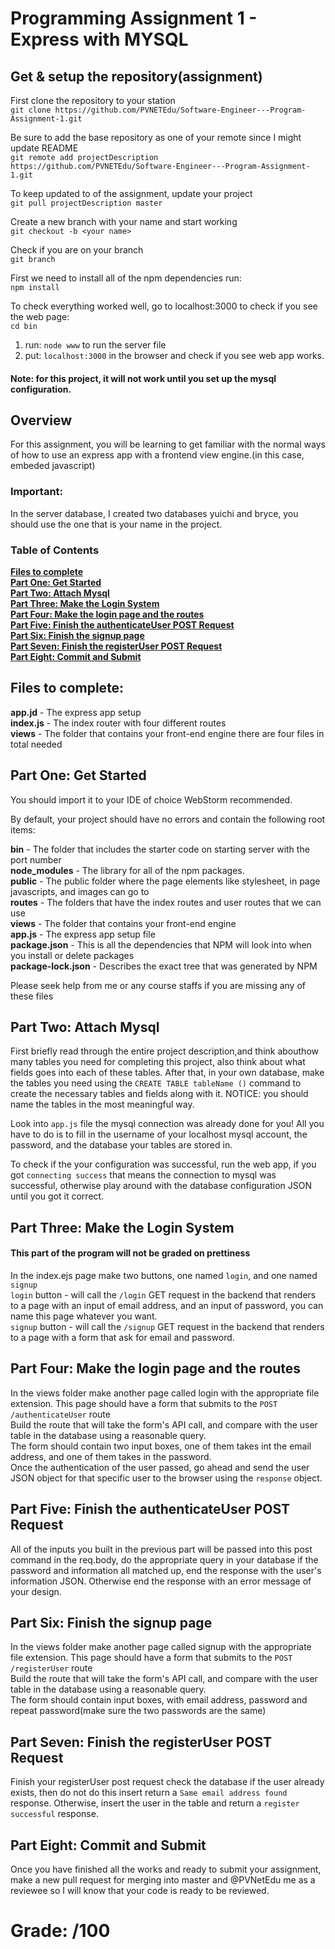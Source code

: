 # Programming Assignment 1 - Express with MYSQL

## Get & setup the repository(assignment)

First clone the repository to your station <br>
`git clone https://github.com/PVNETEdu/Software-Engineer---Program-Assignment-1.git`

Be sure to add the base repository as one of your remote since I might update README <br>
`git remote add projectDescription https://github.com/PVNETEdu/Software-Engineer---Program-Assignment-1.git`

To keep updated to of the assignment, update your project <br>
`git pull projectDescription master`

Create a new branch with your name and start working <br>
`git checkout -b <your name>`

Check if you are on your branch <br>
`git branch`

First we need to install all of the npm dependencies run: <br>
`npm install`

To check everything worked well, go to localhost:3000 to check if you see the web page: <br>
`cd bin`
1. run: `node www` to run the server file
2. put: `localhost:3000` in the browser and check if you see web app works.

#### Note: for this project, it will not work until you set up the mysql configuration.

## Overview
For this assignment, you will be learning to get familiar with the normal ways of how to use an express app with a frontend view engine.(in this case, embeded javascript)

### Important: 
In the server database, I created two databases yuichi and bryce, you should use the one
that is your name in the project.
### Table of Contents
**[Files to complete](#files-to-complete)**<br>
**[Part One: Get Started](#part-one-get-started)**<br>
**[Part Two: Attach Mysql](#part-two-attach-mysql)**<br>
**[Part Three: Make the Login System](#part-three-make-the-login-system)**<br>
**[Part Four: Make the login page and the routes](#part-four-make-the-login-page-and-the-routes)**<br>
**[Part Five: Finish the authenticateUser POST Request](#part-five-finish-the-authenticateuser-post-request)**<br>
**[Part Six: Finish the signup page](#part-six-finish-the-signup-page)**<br>
**[Part Seven: Finish the registerUser POST Request](#part-seven-finish-the-registeruser-post-request)**<br>
**[Part Eight: Commit and Submit](#part-eight-commit-and-submit)**<br>

## Files to complete:
**app.jd** - The express app setup <br>
**index.js** - The index router with four different routes <br>
**views** - The folder that contains your front-end engine there are four files in total needed <br>

## Part One: Get Started
You should import it to your IDE of choice WebStorm recommended. 

By default, your project should have no errors and contain the following root items:

**bin** - The folder that includes the starter code on starting server with the port number <br>
**node_modules** - The library for all of the npm packages. <br>
**public** - The public folder where the page elements like stylesheet, in page javascripts, and images can go to <br>
**routes** - The folders that have the index routes and user routes that we can use <br>
**views** - The folder that contains your front-end engine <br>
**app.js** - The express app setup file <br>
**package.json** - This is all the dependencies that NPM will look into when you install or delete packages<br>
**package-lock.json** - Describes the exact tree that was generated by NPM<br>

Please seek help from me or any course staffs if you are missing any of these files

## Part Two: Attach Mysql

First briefly read through the entire project description,and think abouthow many tables
you need for completing this project, also think about what fields goes into each of these
tables. After that, in your own database, make the tables you need using the `CREATE TABLE tableName ()`
command to create the necessary tables and fields along with it. NOTICE: you should name
the tables in the most meaningful way. 

Look into `app.js` file the mysql connection was already done for you! All you have to do is to fill in the username of your localhost mysql account, the password, and the database your tables are stored in.

To check if the your configuration was successful, run the web app, if you got `connecting success` that means the connection to mysql was successful, otherwise play around with the database configuration JSON until you got it correct. 


## Part Three: Make the Login System
#### This part of the program will not be graded on prettiness
In the index.ejs page make two buttons, one named `login`, and one named `signup` <br>
`login` button - will call the `/login` GET request in the backend that renders to a page with an input of email address, and an input of password, you can name this page whatever you want.<br>
`signup` button - will call the `/signup` GET request in the backend that renders to a page with a form that ask for email and password.<br>


## Part Four: Make the login page and the routes

In the views folder make another page called login with the appropriate file extension. This page should have a form that submits to the `POST /authenticateUser` route<br>
Build the route that will take the form's API call, and compare with the user table in the database using a reasonable query.<br>
The form should contain two input boxes, one of them takes int the email address, and one of them takes in the password. <br>
Once the authentication of the user passed, go ahead and send the user JSON object for that specific user to the browser using the `response` object.

## Part Five: Finish the authenticateUser POST Request
All of the inputs you built in the previous part will be passed into this post command in the req.body, do the appropriate query in your database if the password and information all matched up, end the response with the user's information JSON. Otherwise end the response with an error message of your design. 

## Part Six: Finish the signup page
In the views folder make another page called signup with the appropriate file extension. This page should have a form that submits to the `POST /registerUser` route<br>
Build the route that will take the form's API call, and compare with the user table in the database using a reasonable query.<br>
The form should contain input boxes, with email address, password and repeat password(make sure the two passwords are the same)<br>


## Part Seven: Finish the registerUser POST Request
Finish your registerUser post request check the database if the user already exists, then do not do this insert return a `Same email address found` response. Otherwise, insert the user in the table and return a `register successful` response. 

## Part Eight: Commit and Submit
Once you have finished all the works and ready to submit your assignment, make a new pull request for merging into master and @PVNetEdu me as a reviewee so I will know that your code is ready to be reviewed.

# Grade:  /100
